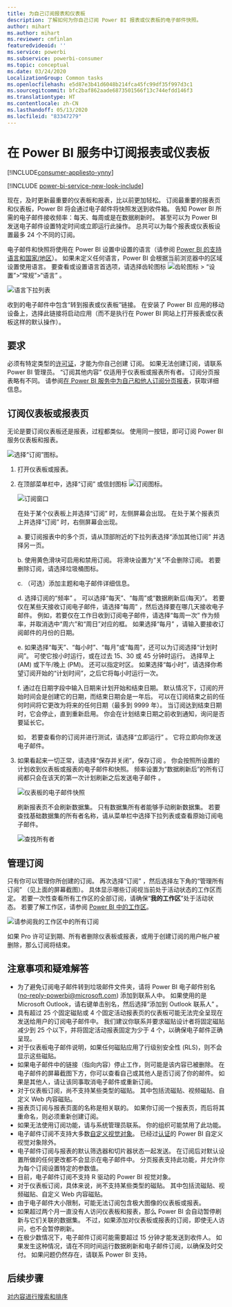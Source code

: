 ```yaml
---
title: 为自己订阅报表和仪表板
description: 了解如何为你自己订阅 Power BI 报表或仪表板的电子邮件快照。
author: mihart
ms.author: mihart
ms.reviewer: cmfinlan
featuredvideoid: ''
ms.service: powerbi
ms.subservice: powerbi-consumer
ms.topic: conceptual
ms.date: 03/24/2020
LocalizationGroup: Common tasks
ms.openlocfilehash: e5d87e3b41d6048b214fca45fc99df35f997d3c1
ms.sourcegitcommit: bfc2baf862aade6873501566f13c744efdd146f3
ms.translationtype: HT
ms.contentlocale: zh-CN
ms.lasthandoff: 05/13/2020
ms.locfileid: "83347279"
---
```

# <a name="subscribe-to-a-report-or-dashboard-in-the-power-bi-service"></a>在 Power BI 服务中订阅报表或仪表板 

[!INCLUDE[consumer-appliesto-ynny](../includes/consumer-appliesto-ynny.md)]

[!INCLUDE [power-bi-service-new-look-include](../includes/power-bi-service-new-look-include.md)]

现在，及时更新最重要的仪表板和报表，比以前更加轻松。 订阅最重要的报表页和仪表板，Power BI 将会通过电子邮件将快照发送到收件箱。 告知 Power BI 所需的电子邮件接收频率：每天、每周或是在数据刷新时。 甚至可以为 Power BI 发送电子邮件设置特定时间或立即运行此操作。  总共可以为每个报表或仪表板设置最多 24 个不同的订阅。

电子邮件和快照将使用在 Power BI 设置中设置的语言（请参阅 [Power BI 的支持语言和国家/地区](../fundamentals/supported-languages-countries-regions.md)）。 如果未定义任何语言，Power BI 会根据当前浏览器中的区域设置使用语言。 要查看或设置语言首选项，请选择齿轮图标 ![齿轮图标](./media/end-user-subscribe/power-bi-settings-icon.png) > “设置”>“常规”>“语言”  。 

![语言下拉列表](./media/end-user-subscribe/power-bi-language.png)

收到的电子邮件中包含“转到报表或仪表板”链接。 在安装了 Power BI 应用的移动设备上，选择此链接将启动应用（而不是执行在 Power BI 网站上打开报表或仪表板这样的默认操作）。


## <a name="requirements"></a>要求
必须有特定类型的[许可证](end-user-license.md)，才能为你自己创建  订阅。 如果无法创建订阅，请联系 Power BI 管理员。 “订阅其他内容”  仅适用于仪表板或报表所有者。 订阅分页报表略有不同。 请参阅[在 Power BI 服务中为自己和他人订阅分页报表](paginated-reports-subscriptions.md)，获取详细信息。 

## <a name="subscribe-to-a-dashboard-or-a-report-page"></a>订阅仪表板或报表页
无论是要订阅仪表板还是报表，过程都类似。 使用同一按钮，即可订阅 Power BI 服务仪表板和报表。
 
![选择“订阅”图标](./media/end-user-subscribe/power-bi-subscribe.png)。

1. 打开仪表板或报表。
2. 在顶部菜单栏中，选择“订阅”  或信封图标 ![订阅图标](./media/end-user-subscribe/power-bi-icon-envelope.png)。
   


   ![订阅窗口](./media/end-user-subscribe/power-bi-emails-numbered.png)
    
    在处于某个仪表板上并选择“订阅”  时，左侧屏幕会出现。 在处于某个报表页上并选择“订阅”  时，右侧屏幕会出现。 
    
    a. 要订阅报表中的多个页，请从顶部附近的下拉列表选择“添加其他订阅”  并选择另一页。

    b. 使用黄色滑块可启用和禁用订阅。  将滑块设置为“关”不会删除订阅。 若要删除订阅，请选择垃圾桶图标。

    c. （可选）添加主题和电子邮件详细信息。 

    d. 选择订阅的“频率”  。  可以选择“每天”、“每周”或“数据刷新后(每天)”。  若要仅在某些天接收订阅电子邮件，请选择“每周”  ，然后选择要在哪几天接收电子邮件。  例如，若要仅在工作日收到订阅电子邮件，请选择“每周一次”  作为频率，并取消选中“周六”和“周日”对应的框。 如果选择“每月”  ，请输入要接收订阅邮件的月份的日期。   

    e. 如果选择“每天”、“每小时”、“每月”或“每周”，还可以为订阅选择“计划时间”。 可使它按小时运行，或在过去 15、30 或 45 分钟时运行。 选择早上 (AM) 或下午/晚上 (PM)。 还可以指定时区。 如果选择“每小时”，请选择你希望订阅开始的“计划时间”，之后它将每小时运行一次。  

    f. 通过在日期字段中输入日期来计划开始和结束日期。 默认情况下，订阅的开始时间会是创建它的日期，而结束日期会是一年后。 可以在订阅结束之前的任何时间将它更改为将来的任何日期（最多到 9999 年）。 当订阅达到结束日期时，它会停止，直到重新启用。  你会在计划结束日期之前收到通知，询问是否要延长它。     

    如， 若要查看你的订阅并进行测试，请选择“立即运行”  。  它将立即向你发送电子邮件。 

3. 如果看起来一切正常，请选择“保存并关闭”，保存订阅  。 你会按照所设置的计划收到仪表板或报表的电子邮件和快照。 频率设置为“数据刷新后”的所有订阅都只会在该天的第一次计划刷新之后发送电子邮件  。
   
   ![仪表板的电子邮件快照](media/end-user-subscribe/power-bi-email-old.png)
   
    刷新报表页不会刷新数据集。 只有数据集所有者能够手动刷新数据集。 若要查找基础数据集的所有者名称，请从菜单栏中选择下拉列表或查看原始订阅电子邮件。
   
    ![查找所有者](./media/end-user-subscribe/power-bi-owner.png)


## <a name="manage-your-subscriptions"></a>管理订阅
只有你可以管理你所创建的订阅。 再次选择“订阅”  ，然后选择左下角的“管理所有订阅”  （见上面的屏幕截图）。 具体显示哪些订阅视当前处于活动状态的工作区而定。 若要一次性查看所有工作区的全部订阅，请确保“**我的工作区**”处于活动状态。 若要了解工作区，请参阅 [Power BI 中的工作区](end-user-workspaces.md)。 

![请参阅我的工作区中的所有订阅](./media/end-user-subscribe/power-bi-manage-subscriptions.png)

如果 Pro 许可证到期、所有者删除仪表板或报表，或用于创建订阅的用户帐户被删除，那么订阅将结束。

## <a name="considerations-and-troubleshooting"></a>注意事项和疑难解答
* 为了避免订阅电子邮件转到垃圾邮件文件夹，请将 Power BI 电子邮件别名 (no-reply-powerbi@microsoft.com) 添加到联系人中。 如果使用的是 Microsoft Outlook，请右键单击别名，然后选择“添加到 Outlook 联系人”  。 
* 具有超过 25 个固定磁贴或 4 个固定活动报表页的仪表板可能无法完全呈现在发送给用户的订阅电子邮件中。 我们建议你联系并要求磁贴设计者将固定磁贴减少到 25 个以下，并将固定活动报表固定为少于 4 个，以确保电子邮件正确呈现。  
* 对于仪表板电子邮件说明，如果任何磁贴应用了行级别安全性 (RLS)，则不会显示这些磁贴。  
* 如果电子邮件中的链接（指向内容）停止工作，则可能是该内容已被删除。 在电子邮件的屏幕截图下方，你可以查看自己或其他人是否订阅了你的邮件。 如果是其他人，请让该同事取消电子邮件或重新订阅。
* 对于仪表板订阅，尚不支持某些类型的磁贴。 其中包括流磁贴、视频磁贴、自定义 Web 内容磁贴。 
* 报表页订阅与报表页面的名称是相关联的。 如果你订阅一个报表页，而后将其重命名，则必须重新创建订阅。
* 如果无法使用订阅功能，请与系统管理员联系。 你的组织可能禁用了此功能。  
* 电子邮件订阅不支持大多数[自定义视觉对象](../developer/visuals/power-bi-custom-visuals.md)。  已经过[认证](../developer/visuals/power-bi-custom-visuals-certified.md)的 Power BI 自定义视觉对象除外。    
* 电子邮件订阅与报表的默认筛选器和切片器状态一起发送。 在订阅后对默认设置所做的任何更改都不会显示在电子邮件中。 分页报表支持此功能，并允许你为每个订阅设置特定的参数值。  
* 目前，电子邮件订阅不支持 R 驱动的 Power BI 视觉对象。  
* 对于仪表板订阅，具体来说，尚不支持某些类型的磁贴。  其中包括流磁贴、视频磁贴、自定义 Web 内容磁贴。     
* 由于电子邮件大小限制，可能无法订阅包含极大图像的仪表板或报表。    
* 如果超过两个月一直没有人访问仪表板和报表，那么 Power BI 会自动暂停刷新与它们关联的数据集。  不过，如果添加对仪表板或报表的订阅，即使无人访问，也不会暂停刷新。
* 在极少数情况下，电子邮件订阅可能需要超过 15 分钟才能发送到收件人。  如果发生这种情况，请在不同时间运行数据刷新和电子邮件订阅，以确保及时交付。  如果问题仍然存在，请联系 Power BI 支持。

## <a name="next-steps"></a>后续步骤

[对内容进行搜索和排序](end-user-search-sort.md)
